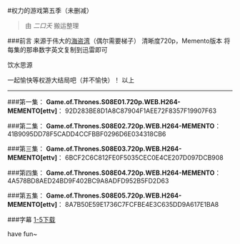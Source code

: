 #权力的游戏第五季（未删减）
>由 *二口夭* 搬运整理

###前言
来源于伟大的[海盗湾](https://pirateproxy.gdn/)（偶尔需要梯子）
清晰度720p，Memento版本
将每集的那串数字英文复制到迅雷即可

饮水思源

一起愉快等权游大结局吧（并不愉快）！
以上

---

###第一集：
**Game.of.Thrones.S08E01.720p.WEB.H264-MEMENTO[ettv]**：
92D283BE8D1A8C87904F1AEE72F8357F19907F63

###第二集：
**Game.of.Thrones.S08E02.720p.WEB.H264-MEMENTO**：
41B9095DD78F5CADD4CCFBBF0296D6E034318CB6

###第三集：
**Game.of.Thrones.S08E03.720p.WEB.H264-MEMENTO[ettv]**：
6BCF2C6C812FE0F5035CEC0E4CE207D097DCB908

###第四集：
**Game.of.Thrones.S08E04.720p.WEB.H264-MEMENTO**：
4A578BD8AED24BD9F402BC9A8ADFD952B5FD2D63

###第五集：
**Game.of.Thrones.S08E05.720p.WEB.H264-MEMENTO[ettv]**：
8A7B50E59E1736C7FCFBE4E3C635DD9A617E1BA8

###字幕
[1-5下载](resource/Subtitle.zip)



have fun~